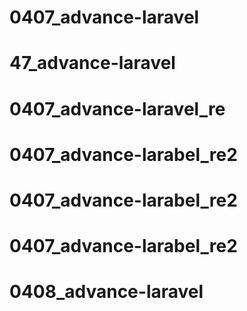 # 0407_advance-laravel
# 47_advance-laravel
# 0407_advance-laravel_re
# 0407_advance-larabel_re2
# 0407_advance-larabel_re2
# 0407_advance-larabel_re2
# 0408_advance-laravel
